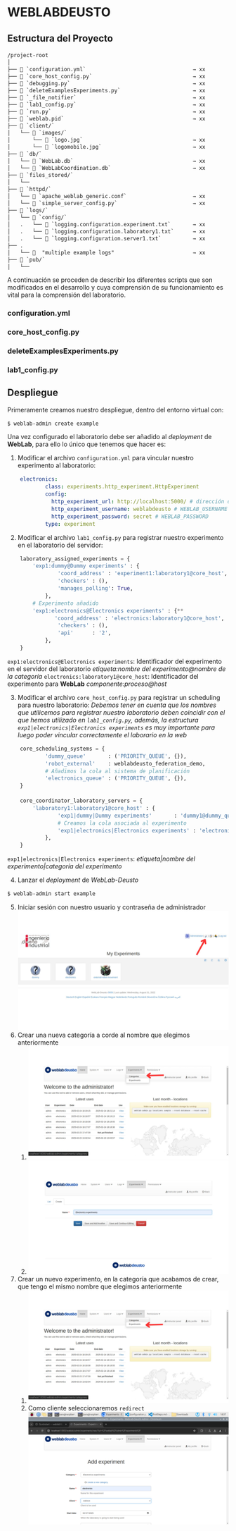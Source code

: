 # WEBLABDEUSTO
## Estructura del Proyecto
```
/project-root
│
├── 📄 `configuration.yml`                                  → xx
├── 📄 `core_host_config.py`                                → xx
├── 📄 `debugging.py`                                       → xx
├── 📄 `deleteExamplesExperiments.py`                       → xx
├── 📄 `_file_notifier`                                     → xx
├── 📄 `lab1_config.py`                                     → xx
├── 📄 `run.py`                                             → xx
├── 📄 `weblab.pid`                                         → xx
├── 📁 `client/`
│   └── 📁 `images/`
│       └── 📄 `logo.jpg`                                   → xx
│       └── 📄 `logomobile.jpg`                             → xx
├── 📁 `db/`
│   └── 📄 `WebLab.db`                                      → xx
│   └── 📄 `WebLabCoordination.db`                          → xx
├── 📁 `files_stored/`
│   └── 
├── 📁 `httpd/`
│   └── 📄 `apache_weblab_generic.conf`                     → xx
│   └── 📄 `simple_server_config.py`                        → xx
├── 📁 `logs/`
│   └── 📁 `config/`
│   .   └── 📄 `logging.configuration.experiment.txt`       → xx
│   .   └── 📄 `logging.configuration.laboratory1.txt`      → xx
│   .   └── 📄 `logging.configuration.server1.txt`          → xx
├── .
│   └── 📄  "multiple example logs"                         → xx
├── 📁 `pub/`
│   └── 
```
A continuación se proceden de describir los diferentes scripts que son modificados en el desarrollo y cuya comprensión de su funcionamiento es vital para la comprensión del laboratorio.

### configuration.yml


### core_host_config.py


### deleteExamplesExperiments.py


### lab1_config.py



## Despliegue
Primeramente creamos nuestro despliegue, dentro del entorno virtual con:
```bash
$ weblab-admin create example
```
Una vez configurado el laboratorio debe ser añadido al *deployment* de **WebLab**, para ello lo único que tenemos que hacer es: 

1. Modificar el archivo `configuration.yml` para vincular nuestro experimento al laboratorio: 
```yml 
    electronics:
            class: experiments.http_experiment.HttpExperiment
            config:
              http_experiment_url: http://localhost:5000/ # dirección del experimento
              http_experiment_username: weblabdeusto # WEBLAB_USERNAME
              http_experiment_password: secret # WEBLAB_PASSWORD
            type: experiment
```
2. Modificar el archivo `lab1_config.py` para registrar nuestro experimento en el laboratorio del servidor:
```py
    laboratory_assigned_experiments = {
        'exp1:dummy@Dummy experiments' : {
                'coord_address' : 'experiment1:laboratory1@core_host',
                'checkers' : (),
                'manages_polling': True,
            },
        # Experimento añadido
        'exp1:electronics@Electronics experiments' : {**
               'coord_address' : 'electronics:laboratory1@core_host',
                'checkers' : (),
                'api'      : '2',
            },
    }
```
`exp1:electronics@Electronics experiments`: Identificador del experimento en el servidor del laboratorio *etiqueta:nombre del experimento@nombre de la categoría*
`electronics:laboratory1@core_host`: Identificador del experimento para **WebLab** *componente:proceso@host*

3. Modificar el archivo `core_host_config.py` para registrar un scheduling para nuestro laboratorio:
   *Debemos tener en cuenta que los nombres que utilicemos para registrar nuestro laboratorio deben coincidir con el que hemos utilizado en `lab1_config.py`, además, la estructura `exp1|electronics|Electronics experiments` es muy importante para luego poder vincular correctamente el laborario en la web*
```py
    core_scheduling_systems = {
            'dummy_queue'       : ('PRIORITY_QUEUE', {}),
            'robot_external'    : weblabdeusto_federation_demo,
            # Añadimos la cola al sistema de planificación
            'electronics_queue' : ('PRIORITY_QUEUE', {}),
    }

    core_coordinator_laboratory_servers = {
        'laboratory1:laboratory1@core_host' : {
                'exp1|dummy|Dummy experiments'       : 'dummy1@dummy_queue',
                # Creamos la cola asociada al experimento 
                'exp1|electronics|Electronics experiments' : 'electronics1@electronics_queue',
            },
    }
```
`exp1|electronics|Electronics experiments`: *etiqueta|nombre del experimento|categoría del experimento*

4. Lanzar el *deployment* de *WebLab-Deusto*
```bash
$ weblab-admin start example
```
5. Iniciar sesión con nuestro usuario y contraseña de administrador
![](5.jpg)
6. Crear una nueva categoría a corde al nombre que elegimos anteriormente
    1. ![](6-1.jpg)
    2. ![](6-2.jpg)
7. Crear un nuevo experimento, en la categoría que acabamos de crear, que tengo el mismo nombre que elegimos anteriormente
   1. ![](7-1.jpg)
   2.  Como cliente seleccionaremos `redirect`
   ![](7-2.jpg)
